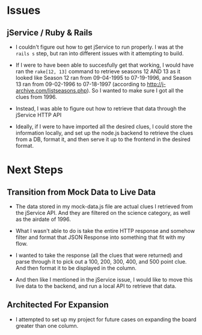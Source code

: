 # Issues

## jService / Ruby & Rails 
- I couldn't figure out how to get jService to run properly. I was at the `rails s` step, but ran into different issues with it attempting to build. 

- If I were to have been able to succesfully get that working, I would have ran the `rake[12, 13]` command to retrieve seasons 12 AND 13 as it looked like Season 12 ran from 09-04-1995 to 07-19-1996, and Season 13 ran from 09-02-1996 to 07-18-1997 (according to http://j-archive.com/listseasons.php). So I wanted to make sure I got all the clues from 1996.

- Instead, I was able to figure out how to retrieve that data through the jService HTTP API

- Ideally, if I were to have imported all the desired clues, I could store the information locally, and set up the node.js backend to retrieve the clues from a DB, format it, and then serve it up to the frontend in the desired format.

# Next Steps

## Transition from Mock Data to Live Data

- The data stored in my mock-data.js file are actual clues I retrieved from the jService API. And they are filtered on the science category, as well as the airdate of 1996.

- What I wasn't able to do is take the entire HTTP response and somehow filter and format that JSON Response into something that fit with my flow.

- I wanted to take the response (all the clues that were returned) and parse through it to pick out a 100, 200, 300, 400, and 500 point clue. And then format it to be displayed in the column.

- And then like I mentioned in the jService issue, I would like to move this live data to the backend, and run a local API to retrieve that data.

## Architected For Expansion

- I attempted to set up my project for future cases on expanding the board greater than one column.